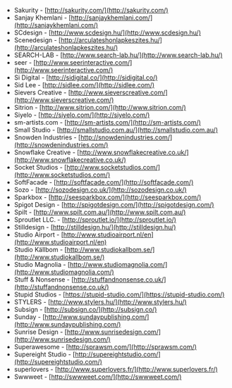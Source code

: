  * Sakurity - [http://sakurity.com/](http://sakurity.com/)
 * Sanjay Khemlani - [http://sanjaykhemlani.com/](http://sanjaykhemlani.com/)
 * SCdesign - [http://www.scdesign.hu/](http://www.scdesign.hu/)
 * Scenedesign - [http://arculateshonlapkeszites.hu/](http://arculateshonlapkeszites.hu/)
 * SEARCH-LAB - [http://www.search-lab.hu/](http://www.search-lab.hu/)
 * seer - [http://www.seerinteractive.com/](http://www.seerinteractive.com/)
 * Si Digital - [http://sidigital.co/](http://sidigital.co/)
 * Sid Lee - [http://sidlee.com/](http://sidlee.com/)
 * Sievers Creative - [http://www.sieverscreative.com/](http://www.sieverscreative.com/)
 * Sitrion - [http://www.sitrion.com/](http://www.sitrion.com/)
 * Siyelo - [http://siyelo.com/](http://siyelo.com/)
 * sm-artists.com - [http://sm-artists.com/](http://sm-artists.com/)
 * Small Studio - [http://smallstudio.com.au/](http://smallstudio.com.au/)
 * Snowden Industries - [http://snowdenindustries.com/](http://snowdenindustries.com/)
 * Snowflake Creative - [http://www.snowflakecreative.co.uk/](http://www.snowflakecreative.co.uk/)
 * Socket Studios - [http://www.socketstudios.com/](http://www.socketstudios.com/)
 * SoftFacade - [http://softfacade.com/](http://softfacade.com/)
 * Sozo - [http://sozodesign.co.uk/](http://sozodesign.co.uk/)
 * Sparkbox - [http://seesparkbox.com/](http://seesparkbox.com/)
 * Spigot Design - [http://spigotdesign.com/](http://spigotdesign.com/)
 * Spilt - [http://www.spilt.com.au/](http://www.spilt.com.au/)
 * Sproutlet LLC. - [http://sproutlet.io/](http://sproutlet.io/)
 * Stilldesign - [http://stilldesign.hu/](http://stilldesign.hu/)
 * Studio Airport - [http://www.studioairport.nl/en](http://www.studioairport.nl/en)
 * Studio Källbom - [http://www.studiokallbom.se/](http://www.studiokallbom.se/)
 * Studio Magnolia - [http://www.studiomagnolia.com/](http://www.studiomagnolia.com/)
 * Stuff & Nonsense - [http://stuffandnonsense.co.uk/](http://stuffandnonsense.co.uk/)
 * Stupid Studios - [https://stupid-studio.com/](https://stupid-studio.com/)
 * STYLERS - [http://www.stylers.hu/](http://www.stylers.hu/)
 * Subsign - [http://subsign.co/](http://subsign.co/)
 * Sunday - [http://www.sundaypublishing.com/](http://www.sundaypublishing.com/)
 * Sunrise Design - [http://www.sunrisedesign.com/](http://www.sunrisedesign.com/)
 * Superawesome - [http://sprawsm.com/](http://sprawsm.com/)
 * Supereight Studio - [http://supereightstudio.com/](http://supereightstudio.com/)
 * superlovers - [http://www.superlovers.fr/](http://www.superlovers.fr/)
 * Swwweet - [http://swwweet.com/](http://swwweet.com/)